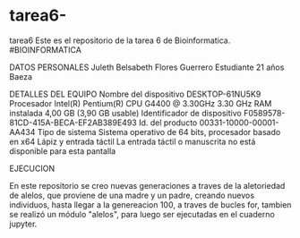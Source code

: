 # tarea6-
tarea6
Este es el repositorio de la tarea 6 de Bioinformatica. #BIOINFORMATICA



DATOS PERSONALES
Juleth Belsabeth Flores Guerrero
Estudiante 
21 años
Baeza


DETALLES DEL EQUIPO
Nombre del dispositivo	DESKTOP-61NU5K9
Procesador	Intel(R) Pentium(R) CPU G4400 @ 3.30GHz   3.30 GHz
RAM instalada	4,00 GB (3,90 GB usable)
Identificador de dispositivo	F0589578-81CD-415A-BECA-EF2AB389E493
Id. del producto	00331-10000-00001-AA434
Tipo de sistema	Sistema operativo de 64 bits, procesador basado en x64
Lápiz y entrada táctil	La entrada táctil o manuscrita no está disponible para esta pantalla

EJECUCION

En este repositorio se creo nuevas generaciones a traves de la aletoriedad de alelos, que proviene de una madre y un padre, creando nuevos individuos, hasta llegar a la genereacion  100, a traves de  bucles for, tambien se realizó un módulo "alelos", para luego ser ejecutadas en el cuaderno jupyter.


